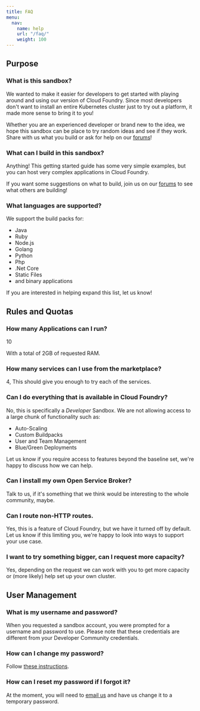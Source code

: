 ```yaml
---
title: FAQ
menu:
  nav:
    name: help
    url: "/faq/"
    weight: 100
---
```


## Purpose

### What is this sandbox?

We wanted to make it easier for developers to get started with playing around and using our version of Cloud Foundry. Since most developers don't want to install an entire Kubernetes cluster just to try out a platform, it made more sense to bring it to you! 

Whether you are an experienced developer or brand new to the idea, we hope this sandbox can be place to try random ideas and see if they work. Share with us what you build or ask for help on our [forums](https://forums.explore.suse.dev/)!

### What can I build in this sandbox?

Anything! This getting started guide has some very simple examples, but you can host very complex applications in Cloud Foundry.

If you want some suggestions on what to build, join us on our [forums](https://forums.explore.suse.dev/) to see what others are building!

### What languages are supported?

We support the build packs for: 
 - Java
 - Ruby
 - Node.js
 - Golang
 - Python
 - Php
 - .Net Core
 - Static Files
 - and binary applications

 If you are interested in helping expand this list, let us know!

## Rules and Quotas

### How many Applications can I run?
10

With a total of 2GB of requested RAM.

### How many services can I use from the marketplace?

4, This should give you enough to try each of the services.

### Can I do everything that is available in Cloud Foundry?

No, this is specifically a *Developer* Sandbox. We are not allowing access to a large chunk of functionality such as:

 - Auto-Scaling
 - Custom Buildpacks
 - User and Team Management
 - Blue/Green Deployments

Let us know if you require access to features beyond the baseline set, we're happy to discuss how we can help.

### Can I install my own Open Service Broker? 

Talk to us, if it's something that we think would be interesting to the whole community, maybe.

### Can I route non-HTTP routes. 

Yes, this is a feature of Cloud Foundry, but we have it turned off by default. Let us know if this limiting you, we're happy to look into ways to support your use case.

### I want to try something bigger, can I request more capacity?

Yes, depending on the request we can work with you to get more capacity or (more likely) help set up your own cluster.


## User Management

### What is my username and password?

When you requested a sandbox account, you were prompted for a username and password to use. Please note that these credentials are different from your Developer Community credentials. 

### How can I change my password?

Follow [these instructions](/password/).


### How can I reset my password if I forgot it?

At the moment, you will need to [email us](developers@suse.com) and have us change it to a temporary password.